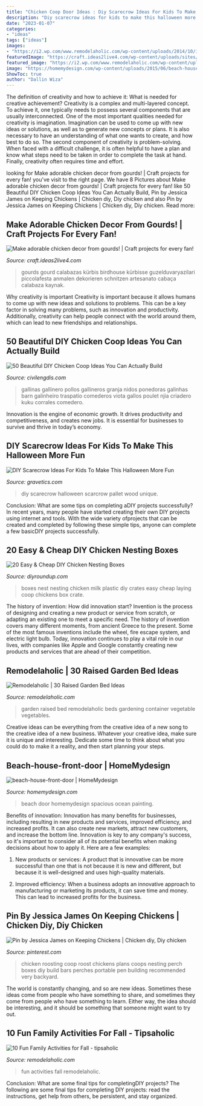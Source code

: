 ```yaml
---
title: "Chicken Coop Door Ideas : Diy Scarecrow Ideas For Kids To Make This Halloween More Fun"
description: "Diy scarecrow ideas for kids to make this halloween more fun"
date: "2023-01-07"
categories:
- "ideas"
tags: ["ideas"]
images:
- "https://i2.wp.com/www.remodelaholic.com/wp-content/uploads/2014/10/iStock_000019287763_XXXLarge.jpg?fit=3744%2C5616&amp;ssl=1"
featuredImage: "https://craft.ideas2live4.com/wp-content/uploads/sites/4/2016/08/Gourd-Art-03.jpg"
featured_image: "https://i2.wp.com/www.remodelaholic.com/wp-content/uploads/2015/07/iStock_000066136709_Large.jpg?fit=1811%2C2714&amp;ssl=1"
image: "https://homemydesign.com/wp-content/uploads/2015/06/beach-house-front-door.jpg"
ShowToc: true
author: "Dallin Wiza"
---
```



The definition of creativity and how to achieve it: What is needed for creative achievement?
Creativity is a complex and multi-layered concept. To achieve it, one typically needs to possess several components that are usually interconnected. One of the most important qualities needed for creativity is imagination. Imagination can be used to come up with new ideas or solutions, as well as to generate new concepts or plans. It is also necessary to have an understanding of what one wants to create, and how best to do so. The second component of creativity is problem-solving. When faced with a difficult challenge, it is often helpful to have a plan and know what steps need to be taken in order to complete the task at hand. Finally, creativity often requires time and effort.

	

		
looking for Make adorable chicken decor from gourds! | Craft projects for every fan! you've visit to the right page. We have 8 Pictures about Make adorable chicken decor from gourds! | Craft projects for every fan! like 50 Beautiful DIY Chicken Coop Ideas You Can Actually Build, Pin by Jessica James on Keeping Chickens | Chicken diy, Diy chicken and also Pin by Jessica James on Keeping Chickens | Chicken diy, Diy chicken. Read more:
		
    
## Make Adorable Chicken Decor From Gourds! | Craft Projects For Every Fan!

<img loading=lazy src="https://craft.ideas2live4.com/wp-content/uploads/sites/4/2016/08/Gourd-Art-03.jpg" onerror="this.onerror=null;this.src='https://tse4.mm.bing.net/th?id=OIP.iblcx75zR7Gk-zxWM9a9rgHaNI&amp;pid=15.1';" alt="Make adorable chicken decor from gourds! | Craft projects for every fan!">

_Source: craft.ideas2live4.com_

>gourds gourd calabazas kürbis birdhouse kürbisse guzelduvaryazilari piccolafesta anmalen dekorieren schnitzen artesanato cabaça calabaza kaynak. 

	

Why creativity is important
Creativity is important because it allows humans to come up with new ideas and solutions to problems. This can be a key factor in solving many problems, such as innovation and productivity. Additionally, creativity can help people connect with the world around them, which can lead to new friendships and relationships.

    
## 50 Beautiful DIY Chicken Coop Ideas You Can Actually Build

<img loading=lazy src="https://civilengdis.com/wp-content/uploads/2020/08/13509fb1ed7e89ca0a45fc298dca1dba.jpg" onerror="this.onerror=null;this.src='https://tse2.mm.bing.net/th?id=OIP.FMQ1OkgN8x7i9T4gSy1yFQHaNd&amp;pid=15.1';" alt="50 Beautiful DIY Chicken Coop Ideas You Can Actually Build">

_Source: civilengdis.com_

>gallinas gallinero pollos gallineros granja nidos ponedoras galinhas barn galinheiro traspatio comederos viota gallos poulet njia criadero kuku corrales comedero. 

	

Innovation is the engine of economic growth. It drives productivity and competitiveness, and creates new jobs. It is essential for businesses to survive and thrive in today’s economy.

    
## DIY Scarecrow Ideas For Kids To Make This Halloween More Fun

<img loading=lazy src="https://www.gravetics.com/wp-content/uploads/2017/07/DIY-Pallet-Scarcrow.jpg" onerror="this.onerror=null;this.src='https://tse3.mm.bing.net/th?id=OIP.vS7fFnO4E-OkOofH3C294QHaJ4&amp;pid=15.1';" alt="DIY Scarecrow Ideas For Kids To Make This Halloween More Fun">

_Source: gravetics.com_

>diy scarecrow halloween scarcrow pallet wood unique. 

	

Conclusion: What are some tips on completing aDIY projects successfully?
In recent years, many people have started creating their own DIY projects using internet and tools. With the wide variety ofprojects that can be created and completed by following these simple tips, anyone can complete a few basicDIY projects successfully.

    
## 20 Easy &amp; Cheap DIY Chicken Nesting Boxes

<img loading=lazy src="http://diyroundup.com/wp-content/uploads/2016/06/Nest-Boxes-Made-of-Plastic-Milk-Crates.jpg" onerror="this.onerror=null;this.src='https://tse2.mm.bing.net/th?id=OIP.UufN_F542EYQS0pTJ-0DTwHaJ4&amp;pid=15.1';" alt="20 Easy &amp; Cheap DIY Chicken Nesting Boxes">

_Source: diyroundup.com_

>boxes nest nesting chicken milk plastic diy crates easy cheap laying coop chickens box crate. 

	

The history of invention: How did innovation start?
Invention is the process of designing and creating a new product or service from scratch, or adapting an existing one to meet a specific need. The history of invention covers many different moments, from ancient Greece to the present. Some of the most famous inventions include the wheel, fire escape system, and electric light bulb. Today, innovation continues to play a vital role in our lives, with companies like Apple and Google constantly creating new products and services that are ahead of their competition.

    
## Remodelaholic | 30 Raised Garden Bed Ideas

<img loading=lazy src="https://i2.wp.com/www.remodelaholic.com/wp-content/uploads/2015/07/iStock_000066136709_Large.jpg?fit=1811%2C2714&amp;ssl=1" onerror="this.onerror=null;this.src='https://tse4.mm.bing.net/th?id=OIP.JmR8jy-j8WN_c9URF2LS4AHaLG&amp;pid=15.1';" alt="Remodelaholic | 30 Raised Garden Bed Ideas">

_Source: remodelaholic.com_

>garden raised bed remodelaholic beds gardening container vegetable vegetables. 

	

Creative ideas can be everything from the creative idea of a new song to the creative idea of a new business. Whatever your creative idea, make sure it is unique and interesting. Dedicate some time to think about what you could do to make it a reality, and then start planning your steps.

    
## Beach-house-front-door | HomeMydesign

<img loading=lazy src="https://homemydesign.com/wp-content/uploads/2015/06/beach-house-front-door.jpg" onerror="this.onerror=null;this.src='https://tse2.mm.bing.net/th?id=OIP.dQy-iXGbPZ_T1CDsCsTw2AHaKH&amp;pid=15.1';" alt="beach-house-front-door | HomeMydesign">

_Source: homemydesign.com_

>beach door homemydesign spacious ocean painting. 

	

Benefits of innovation:
Innovation has many benefits for businesses, including resulting in new products and services, improved efficiency, and increased profits. It can also create new markets, attract new customers, and increase the bottom line. Innovation is key to any company's success, so it's important to consider all of its potential benefits when making decisions about how to apply it. Here are a few examples:
1. New products or services: A product that is innovative can be more successful than one that is not because it is new and different, but because it is well-designed and uses high-quality materials.

2. Improved efficiency: When a business adopts an innovative approach to manufacturing or marketing its products, it can save time and money. This can lead to increased profits for the business.


    
## Pin By Jessica James On Keeping Chickens | Chicken Diy, Diy Chicken

<img loading=lazy src="https://i.pinimg.com/736x/1c/b7/c6/1cb7c6e531d889a1ed91bcd57b7eaaea--chicken-roost-small-chicken-coops.jpg" onerror="this.onerror=null;this.src='https://tse3.mm.bing.net/th?id=OIP.hOARpEDQK9iyxXX8ai88HQHaFj&amp;pid=15.1';" alt="Pin by Jessica James on Keeping Chickens | Chicken diy, Diy chicken">

_Source: pinterest.com_

>chicken roosting coop roost chickens plans coops nesting perch boxes diy build bars perches portable pen building recommended very backyard. 

	

The world is constantly changing, and so are new ideas. Sometimes these ideas come from people who have something to share, and sometimes they come from people who have something to learn. Either way, the idea should be interesting, and it should be something that someone might want to try out.

    
## 10 Fun Family Activities For Fall - Tipsaholic

<img loading=lazy src="https://i2.wp.com/www.remodelaholic.com/wp-content/uploads/2014/10/iStock_000019287763_XXXLarge.jpg?fit=3744%2C5616&amp;ssl=1" onerror="this.onerror=null;this.src='https://tse4.mm.bing.net/th?id=OIP.OaPP5Ke7GVzlRTOasSI7BQHaLH&amp;pid=15.1';" alt="10 Fun Family Activities for Fall - tipsaholic">

_Source: remodelaholic.com_

>fun activities fall remodelaholic. 

	

Conclusion: What are some final tips for completingDIY projects?
The following are some final tips for completing DIY projects: read the instructions, get help from others, be persistent, and stay organized.


